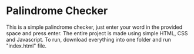 # Palindrome Checker

This is a simple palindrome checker, just enter your word in the provided space and press enter. The entire project is made using simple HTML, CSS and Javascript. To run, download everything into one folder and run "index.html" file.
